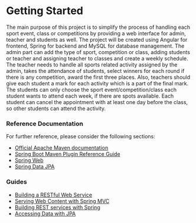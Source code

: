 # Getting Started
The main purpose of this project is to simplify the process of handling each sport event, class or competitions by providing a web interface for admin, teacher and students as well. The project will be created using Angular for frontend, Spring for backend and MySQL for database management.
The admin part can add the type of sport, competition or class, adding students or teacher and assigning teacher to classes and create a weekly schedule.
The teacher needs to handle all sports related activity assigned by the admin, takes the attendance of students, select winners for each round if there is any competition, award the first three places. Also, teachers should give each student a mark for each activity which is a part of the final mark.
The students can only choose the sport event/competition/class each student wants to attend each week, if there are spots available. Each student can cancel the appointment with at least one day before the class, so other students can attend the activity.


### Reference Documentation
For further reference, please consider the following sections:

* [Official Apache Maven documentation](https://maven.apache.org/guides/index.html)
* [Spring Boot Maven Plugin Reference Guide](https://docs.spring.io/spring-boot/docs/2.2.6.RELEASE/maven-plugin/)
* [Spring Web](https://docs.spring.io/spring-boot/docs/2.2.6.RELEASE/reference/htmlsingle/#boot-features-developing-web-applications)
* [Spring Data JPA](https://docs.spring.io/spring-boot/docs/2.2.6.RELEASE/reference/htmlsingle/#boot-features-jpa-and-spring-data)

### Guides


* [Building a RESTful Web Service](https://spring.io/guides/gs/rest-service/)
* [Serving Web Content with Spring MVC](https://spring.io/guides/gs/serving-web-content/)
* [Building REST services with Spring](https://spring.io/guides/tutorials/bookmarks/)
* [Accessing Data with JPA](https://spring.io/guides/gs/accessing-data-jpa/)
